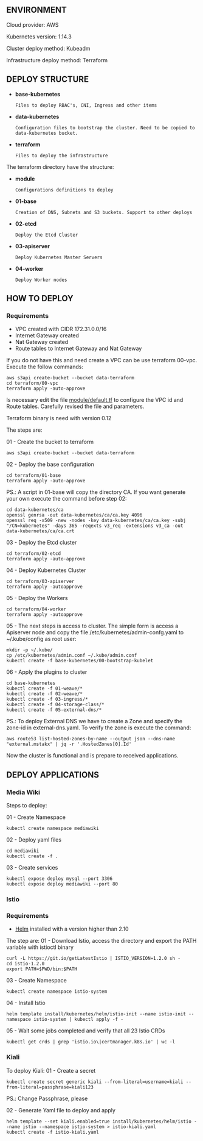 ## ENVIRONMENT ##
Cloud provider: AWS

Kubernetes version: 1.14.3

Cluster deploy method: Kubeadm

Infrastructure deploy method: Terraform

## DEPLOY STRUCTURE ##
- **base-kubernetes**
    
      Files to deploy RBAC's, CNI, Ingress and other items 

- **data-kubernetes**
    
      Configuration files to bootstrap the cluster. Need to be copied to data-kubernetes bucket.

- **terraform**
    
      Files to deploy the infrastructure


The terraform directory have the structure:
- **module**
    
      Configurations definitions to deploy

- **01-base**
    
      Creation of DNS, Subnets and S3 buckets. Support to other deploys
    
- **02-etcd**

      Deploy the Etcd Cluster

- **03-apiserver**
    
      Deploy Kubernetes Master Servers

- **04-worker**
      
      Deploy Worker nodes


## HOW TO DEPLOY ##
### Requirements ###
- VPC created with CIDR 172.31.0.0/16
- Internet Gateway created
- Nat Gateway created
- Route tables to Internet Gateway and Nat Gateway

If you do not have this and need create a VPC can be use terraform 00-vpc. Execute the follow commands:
```
aws s3api create-bucket --bucket data-terraform
cd terraform/00-vpc
terraform apply -auto-approve
```
Is necessary edit the file [module/default.tf](terraform/module/default.tf) to configure the VPC id and Route tables. Carefully revised the file and parameters.

Terraform binary is need with version 0.12

The steps are:

01 - Create the bucket to terraform
```
aws s3api create-bucket --bucket data-terraform
```

02 - Deploy the base configuration
```
cd terraform/01-base
terraform apply -auto-approve
```
PS.: A script in 01-base will copy the directory CA. If you want generate your own execute the command before step 02:
```
cd data-kubernetes/ca
openssl genrsa -out data-kubernetes/ca/ca.key 4096
openssl req -x509 -new -nodes -key data-kubernetes/ca/ca.key -subj "/CN=kubernetes" -days 365 -reqexts v3_req -extensions v3_ca -out data-kubernetes/ca/ca.crt
```

03 - Deploy the Etcd cluster
```
cd terraform/02-etcd
terraform apply -auto-approve
```

04 - Deploy Kubernetes Cluster
```
cd terraform/03-apiserver
terraform apply -autoapprove
```

05 - Deploy the Workers
```
cd terraform/04-worker
terraform apply -autoapprove
```

05 - The next steps is access to cluster. The simple form is access a Apiserver node and copy the file /etc/kubernetes/admin-confg.yaml to ~/.kube/config as root user:
```
mkdir -p ~/.kube/
cp /etc/kubernetes/admin.conf ~/.kube/admin.conf
kubectl create -f base-kubernetes/00-bootstrap-kubelet
```

06 - Apply the plugins to cluster
```
cd base-kubernetes
kubectl create -f 01-weave/* 
kubectl create -f 02-weave/*  
kubectl create -f 03-ingress/*
kubectl create -f 04-storage-class/*
kubectl create -f 05-external-dns/*
```

PS.: To deploy External DNS we have to create a Zone and specify the zone-id in external-dns.yaml. To verify the zone is execute the command:
```
aws route53 list-hosted-zones-by-name --output json --dns-name "external.mstakx" | jq -r '.HostedZones[0].Id'
```

Now the cluster is functional and is prepare to received applications.


## DEPLOY APPLICATIONS ##

### **Media Wiki** ###

Steps to deploy:

01 - Create Namespace
```
kubectl create namespace mediawiki
```

02 - Deploy yaml files
```
cd mediawiki
kubectl create -f .
```

03 - Create services
```
kubectl expose deploy mysql --port 3306
kubectl expose deploy mediawiki --port 80
```


### **Istio** ###
### Requirements ###
- [Helm](https://helm.sh/docs/using_helm/#installing-helm) installed with a version higher than 2.10

The step are:
01 - Download Istio, access the directory and export the PATH variable with istioctl binary
```
curl -L https://git.io/getLatestIstio | ISTIO_VERSION=1.2.0 sh -
cd istio-1.2.0
export PATH=$PWD/bin:$PATH
```

03 - Create Namespace
```
kubectl create namespace istio-system
```

04 - Install Istio
```
helm template install/kubernetes/helm/istio-init --name istio-init --namespace istio-system | kubectl apply -f -
```

05 - Wait some jobs completed and verify that all 23 Istio CRDs
```
kubectl get crds | grep 'istio.io\|certmanager.k8s.io' | wc -l 
```

### **Kiali** ###
To deploy Kiali:
01 - Create a secret
```
kubectl create secret generic kiali --from-literal=username=kiali --from-literal=passphrase=kiali123
```
PS.: Change Passphrase, please

02 - Generate Yaml file to deploy and apply
```
helm template --set kiali.enabled=true install/kubernetes/helm/istio --name istio --namespace istio-system > istio-kiali.yaml
kubectl create -f istio-kiali.yaml
```








